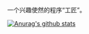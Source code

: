 
 
<!--
**DylanCaiCoding/DylanCaiCoding** is a ✨ _special_ ✨ repository because its `README.md` (this file) appears on your GitHub profile.
 
Here are some ideas to get you started:

- 🔭 I’m currently working on ...
- 🌱 I’m currently learning ...
- 👯 I’m looking to collaborate on ...
- 🤔 I’m looking for help with ...
- 💬 Ask me about ...
- 📫 How to reach me: ...
- 😄 Pronouns: ...
- ⚡ Fun fact: ...
-->

一个兴趣使然的程序“工匠”。

[![Anurag's github stats](https://github-readme-stats.vercel.app/api?username=DylanCaiCoding)](https://github.com/anuraghazra/github-readme-stats)
